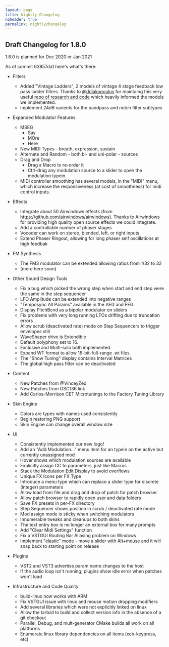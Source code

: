 ```yaml
---
layout: page
title: Nightly Changelog
noheader: true
permalink: nightlychangelog 
---
```


## Draft Changelog for 1.8.0

1.8.0 is planned for Dec 2020 or Jan 2021

As of commit 63857da1 here's what's there:

* Filters
   * Added "Vintage Ladders", 2 models of vintage 4 stage feedback low pass ladder filters.
        Thanks to [@ddiakopoulos](https://github.com/ddiakopoulos) for maintaing this very
        useful [repo of research and code](https://github.com/ddiakopoulos/MoogLadders) which 
        heavily informed the models we implemented. 
   * Implement 24dB varients for the bandpass and notch filter subtypes

* Expanded Modulator Features
   * MSEG
     * Say
     * MOre
     * Here
   * New MIDI Types - breath, expression, sustain
   * Alternate and Random - both bi- and uni-polar - sources
   * Drag and Drop 
     * Drag a Macro to re-order it
     * Ctrl-drag any modulation source to a slider to open the modulation typein
   * MIDI controller smoothing has several models, in the "MIDI" menu, which
     increase the responsiveness (at cost of smoothness) for midi control inputs.
   
* Effects
   * Integrate about 50 Airwindows effects (from https://github.com/airwindows/airwindows). Thanks to Airwindows
     for providing high quality open source effects we could integrate.
   * Add a controllable number of phaser stages
   * Vocoder can work on stereo, blended, left, or right inputs
   * Extend Phaser Ringout, allowing for long phaser self oscillations at high feedbak

* FM Synthesis
  * The FM3 modulator can be extended allowing ratios from 1/32 to 32
  * (more here soon)
  
* Other Sound Design Tools
  * Fix a bug which picked the wrong step when start and end step were the same in the step sequencer
  * LFO Amplitude can be extended into negative ranges
  * "Temposync All Params" available in the AEG and FEG.
  * Display PitchBend as a bipolar modulator on sliders
  * Fix problems with very long running LFOs drifting due to truncation errors
  * Allow scrub (deactivated rate) mode on Step Sequencers to trigger envelopes still
  * WaveShaper drive is Extendible
  * Default polyphony set to 16.
  * Exclusive and Multi-solo both implemented.
  * Expand WT format to allow 16-bit-full-range .wt files
  * The "Show Tuning" display contains Interval Matrices
  * The global high pass filter can be deactivated

* Content
  * New Patches from @VinceyZed
  * New Patches from OSC136 link 
  * Add Carlos-Morrison CET Microtunings to the Factory Tuning Library
  
* Skin Engine
  * Colors are types with names used consistently
   * Begin restoring PNG support
  * Skin Engine can change overall window size
  
* UI
  * Consistently implemented our new logo!
  * Add an "Add Modulation..." menu item for an typein on the active but currently unassigned mod
  * Hover shows which modulation sources are available
  * Explicitly assign CC to parameters, just like Macros
  * Stack the Modulation Edit Display to avoid overflows
  * Unique FX Icons per FX Type
  * Introduce a menu type which can replace a slider type for discrete (integer) parameters
  * Allow load from file and drag and drop of patch for patch browser
  * Allow patch browser to rapidly open user and data folders
  * Save FX presets in per-FX directory
  * Step Sequencer shows position in scrub / deactivated rate mode
  * Mod assign mode is sticky when switching modulators
  * Innumerable tweaks and cleanups to both skins
  * The text entry box is no longer an external box for many prompts
  * Add "Clear Midi Settings" function
  * Fix a VSTGUI Routing Bar Aliasing problem on Windows
  * Implement "elastic" mode - move a slider with Alt+mouse and it will snap back to starting point on release
  
* Plugins
  * VST2 and VST3 advertise param name changes to the host
  * If the audio loop isn't running, plugins show idle error when patches won't load
  
* Infrastructure and Code Quality
  * build-linux now works with ARM
  * Fix VSTGUI issue with linux and mouse motion dropping modifiers
  * Add several libraries which were not explicitly linked on linux
  * Allow the tarball to build and collect version info in the absence of a git checkout
  * Parallel, Debug, and mult-generator CMake builds all work on all platforms
  * Enumerate linux library dependencies on all items (xcb-keypress, etc)
  
  
